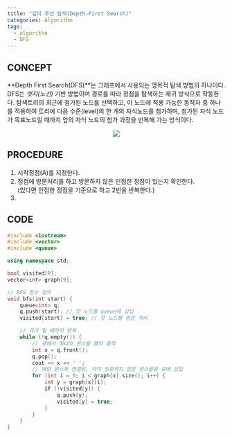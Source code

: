 ```yaml
---
title: "깊이 우선 탐색(Depth-First Search)"
categories: Algorithm
tags:
  - algorithn
  - DFS
---
```


## CONCEPT
**Depth First Search(DFS)**는 그래프에서 사용되는 맹목적 탐색 방법의 하나이다. DFS는 *엣지(노선)* 기반 방법이며 경로를 따라 정점을 탐색하는 재귀 방식으로 작동한다. 탐색트리의 최근에 첨가된 노드를 선택하고, 이 노드에 적용 가능한 동작자 중 하나를 적용하여 트리에 다음 수준(level)의 한 개의 자식노드를 첨가하며, 첨가된 자식 노드가 목표노드일 때까지 앞의 자식 노드의 첨가 과정을 반복해 가는 방식이다.

<div style="text-align : center;">
	<img src="https://upload.wikimedia.org/wikipedia/commons/thumb/7/7f/Depth-First-Search.gif/330px-Depth-First-Search.gif">
</div>   

## PROCEDURE
1. 시작정점(A)를 지정한다.
2. 정점에 방문처리를 하고 방문하지 않은 인접한 정점이 있는지 확인한다.   
   (있다면 인접한 정점을 기준으로 하고 2번을 반복한다.)
3. 

## CODE
```cpp
#include <iostream>
#include <vector>
#include <queue>

using namespace std;

bool visited[9];
vector<int> graph[9];

// BFS 함수 정의
void bfs(int start) {
    queue<int> q;
    q.push(start); // 첫 노드를 queue에 삽입
    visited[start] = true; // 첫 노드를 방문 처리

    // 큐가 빌 때까지 반복
    while (!q.empty()) {
        // 큐에서 하나의 원소를 뽑아 출력
        int x = q.front();
        q.pop();
        cout << x << ' ';
        // 해당 원소와 연결된, 아직 방문하지 않은 원소들을 큐에 삽입
        for (int i = 0; i < graph[x].size(); i++) {
            int y = graph[x][i];
            if (!visited[y]) {
                q.push(y);
                visited[y] = true;
            }
        }
    }
}
```